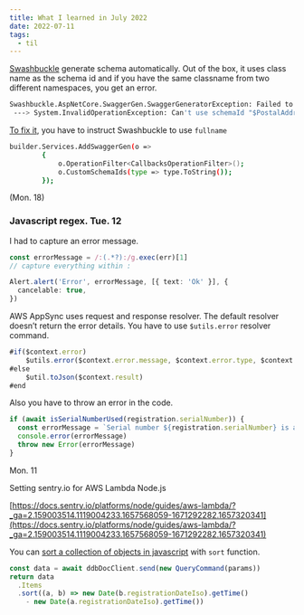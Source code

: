 ```yaml
---
title: What I learned in July 2022
date: 2022-07-11
tags:
  - til
---
```


[Swashbuckle](https://github.com/domaindrivendev/Swashbuckle.AspNetCore) generate schema automatically. Out of the box, it uses class name as the schema id and if you have the same classname from two different namespaces, you get an error. 

```bash
Swashbuckle.AspNetCore.SwaggerGen.SwaggerGeneratorException: Failed to generate Operation for action - PayController.RequestTransfer (PlaygroundApi). See inner exception
 ---> System.InvalidOperationException: Can't use schemaId "$PostalAddress24" for type "$ISO20022.Messages.Camt_054_001.V09.PostalAddress24". The same schemaId is already used for type "$ISO20022.Messages.Pacs_008_001.V10.PostalAddress24"
```

[To fix it](https://stackoverflow.com/questions/61881770/invalidoperationexception-cant-use-schemaid-the-same-schemaid-is-already-us), you have to instruct Swashbuckle to use `fullname`

```bash
builder.Services.AddSwaggerGen(o =>
		{
			o.OperationFilter<CallbacksOperationFilter>();
			o.CustomSchemaIds(type => type.ToString());
		});
```

(Mon. 18)

### Javascript regex. Tue. 12

I had to capture an error message.

```typescript
const errorMessage = /:(.*?):/g.exec(err)[1] 
// capture everything within :

Alert.alert('Error', errorMessage, [{ text: 'Ok' }], {
  cancelable: true,
})
```

AWS AppSync uses request and response resolver. The default resolver doesn’t return the error details. You have to use `$utils.error` resolver command.

```typescript
#if($context.error)
    $utils.error($context.error.message, $context.error.type, $context.arguments)
#else
    $util.toJson($context.result)
#end
```

Also you have to throw an error in the code.

```typescript
if (await isSerialNumberUsed(registration.serialNumber)) {
  const errorMessage = `Serial number ${registration.serialNumber} is already used`
  console.error(errorMessage)
  throw new Error(errorMessage)
}
```

Mon. 11

Setting sentry.io for AWS Lambda Node.js

[https://docs.sentry.io/platforms/node/guides/aws-lambda/?_ga=2.159003514.1119004233.1657568059-1671292282.1657320341](https://docs.sentry.io/platforms/node/guides/aws-lambda/?_ga=2.159003514.1119004233.1657568059-1671292282.1657320341)

You can [sort a collection of objects in javascript](https://stackoverflow.com/questions/1129216/sort-array-of-objects-by-string-property-value) with `sort` function.

```typescript
const data = await ddbDocClient.send(new QueryCommand(params))
return data
  .Items
  .sort((a, b) => new Date(b.registrationDateIso).getTime()
    - new Date(a.registrationDateIso).getTime())
```

